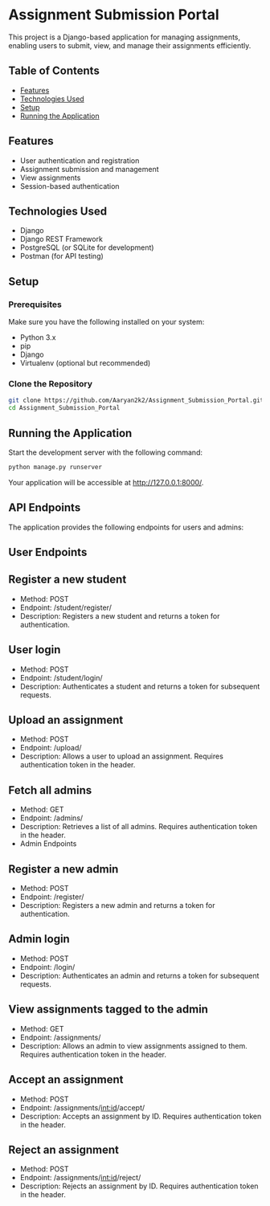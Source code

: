# Assignment Submission Portal

This project is a Django-based application for managing assignments, enabling users to submit, view, and manage their assignments efficiently.

## Table of Contents

- [Features](#features)
- [Technologies Used](#technologies-used)
- [Setup](#setup)
- [Running the Application](#running-the-application)

## Features

- User authentication and registration
- Assignment submission and management
- View assignments
- Session-based authentication

## Technologies Used

- Django
- Django REST Framework
- PostgreSQL (or SQLite for development)
- Postman (for API testing)

## Setup

### Prerequisites

Make sure you have the following installed on your system:

- Python 3.x
- pip
- Django
- Virtualenv (optional but recommended)

### Clone the Repository

```bash
git clone https://github.com/Aaryan2k2/Assignment_Submission_Portal.git
cd Assignment_Submission_Portal
```
## Running the Application
Start the development server with the following command:
```bash
python manage.py runserver
```
Your application will be accessible at http://127.0.0.1:8000/.


## API Endpoints
The application provides the following endpoints for users and admins:

## User Endpoints
## Register a new student
- Method: POST
- Endpoint: /student/register/
- Description: Registers a new student and returns a token for authentication.

## User login
- Method: POST
- Endpoint: /student/login/
- Description: Authenticates a student and returns a token for subsequent requests.
  
## Upload an assignment
- Method: POST
- Endpoint: /upload/
- Description: Allows a user to upload an assignment. Requires authentication token in the header.
  
## Fetch all admins
- Method: GET
- Endpoint: /admins/
- Description: Retrieves a list of all admins. Requires authentication token in the header.
- Admin Endpoints
  
## Register a new admin
- Method: POST
- Endpoint: /register/
- Description: Registers a new admin and returns a token for authentication.

## Admin login
- Method: POST
- Endpoint: /login/
- Description: Authenticates an admin and returns a token for subsequent requests.
 
## View assignments tagged to the admin
- Method: GET
- Endpoint: /assignments/
- Description: Allows an admin to view assignments assigned to them. Requires authentication token in the header.

## Accept an assignment
- Method: POST
- Endpoint: /assignments/<int:id>/accept/
- Description: Accepts an assignment by ID. Requires authentication token in the header.

## Reject an assignment
- Method: POST
- Endpoint: /assignments/<int:id>/reject/
- Description: Rejects an assignment by ID. Requires authentication token in the header.
